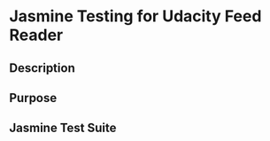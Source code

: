 <h1>Jasmine Testing for Udacity Feed Reader</h2>

<h2>Description</h2>

<h2>Purpose</h2>

<h2>Jasmine Test Suite</h2>